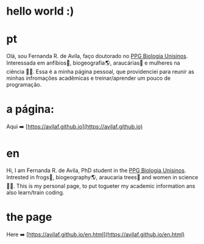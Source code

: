 # hello world :)


# pt

Olá, sou Fernanda R. de Avila, faço doutorado no [PPG Biologia Unisinos](http://www.unisinos.br/mestrado-e-doutorado/biologia/presencial/sao-leopoldo).
Interessada em anfíbios:frog:, biogeografia:earth_americas:, araucárias:evergreen_tree: e mulheres na ciência :cherry_blossom::microscope:. 
Essa é a minha página pessoal, que providenciei para reunir as minhas infromações acadêmicas e treinar/aprender um pouco de programação.

# a página:
Aqui :arrow_right: [https://avilaf.github.io](https://avilaf.github.io)


# en
Hi, I am Fernanda R. de Avila, PhD student in the [PPG Biologia Unisinos](http://www.unisinos.br/mestrado-e-doutorado/biologia/presencial/sao-leopoldo).
Intrested in frogs:frog:, biogeography:earth_americas:, araucaria trees:evergreen_tree: and women in science :cherry_blossom::microscope:. 
This is my personal page, to put togueter my academic information ans also learn/train coding.

# the page
Here :arrow_right: [https://avilaf.github.io/en.html](https://avilaf.github.io/en.html)


